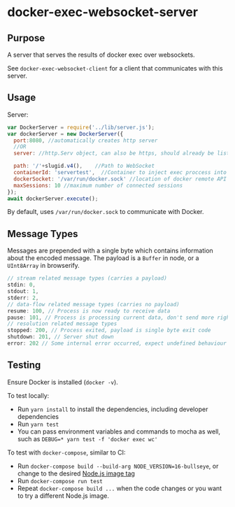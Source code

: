 # docker-exec-websocket-server

## Purpose
A server that serves the results of docker exec over websockets.

See `docker-exec-websocket-client` for a client that communicates with this server.

## Usage
Server:

```js
var DockerServer = require('../lib/server.js');
var dockerServer = new DockerServer({
  port:8080, //automatically creates http server
  //OR
  server: //http.Serv object, can also be https, should already be listening

  path: '/'+slugid.v4(),    //Path to WebSocket
  containerId: 'servertest',  //Container to inject exec proccess into
  dockerSocket: '/var/run/docker.sock' //location of docker remote API socket
  maxSessions: 10 //maximum number of connected sessions
});
await dockerServer.execute();
```
By default, uses `/var/run/docker.sock` to communicate with Docker.

## Message Types
Messages are prepended with a single byte which contains information about the encoded message. The payload is a `Buffer` in node, or a `UInt8Array` in browserify.

```js
// stream related message types (carries a payload)
stdin: 0,
stdout: 1,
stderr: 2,
// data-flow related message types (carries no payload)
resume: 100, // Process is now ready to receive data
pause: 101, // Process is processing current data, don't send more right now
// resolution related message types
stopped: 200, // Process exited, payload is single byte exit code
shutdown: 201, // Server shut down
error: 202 // Some internal error occurred, expect undefined behaviour
```

## Testing
Ensure Docker is installed (``docker -v``).

To test locally:

* Run ``yarn install`` to install the dependencies, including developer dependencies
* Run ``yarn test``
* You can pass environment variables and commands to mocha as well, such as ``DEBUG=* yarn test -f 'docker exec wc'``

To test with ``docker-compose``, similar to CI:

* Run ``docker-compose build --build-arg NODE_VERSION=16-bullseye``, or change to the desired
  [Node.js image tag](https://hub.docker.com/_/node/)
* Run ``docker-compose run test``
* Repeat ``docker-compose build ...`` when the code changes or you want to try a different Node.js image.
